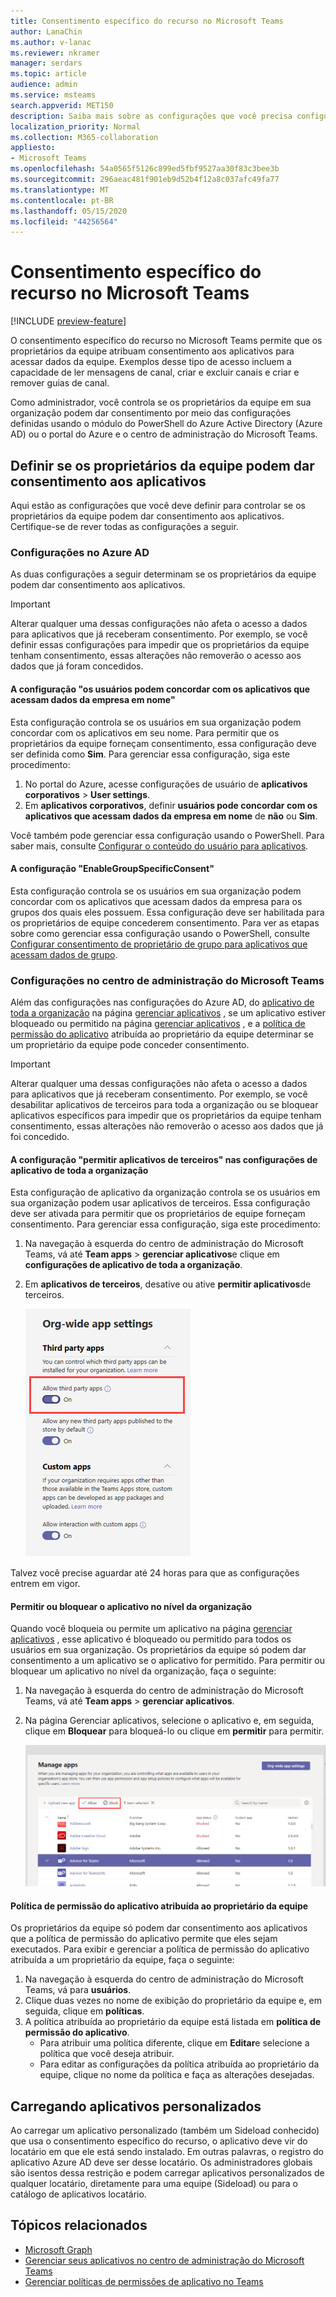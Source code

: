 ```yaml
---
title: Consentimento específico do recurso no Microsoft Teams
author: LanaChin
ms.author: v-lanac
ms.reviewer: nkramer
manager: serdars
ms.topic: article
audience: admin
ms.service: msteams
search.appverid: MET150
description: Saiba mais sobre as configurações que você precisa configurar para controlar se os proprietários de equipes em sua organização podem dar consentimento aos aplicativos.
localization_priority: Normal
ms.collection: M365-collaboration
appliesto:
- Microsoft Teams
ms.openlocfilehash: 54a0565f5126c899ed5fbf9527aa30f83c3bee3b
ms.sourcegitcommit: 296aeac481f901eb9d52b4f12a8c037afc49fa77
ms.translationtype: MT
ms.contentlocale: pt-BR
ms.lasthandoff: 05/15/2020
ms.locfileid: "44256564"
---
```

# <a name="resource-specific-consent-in-microsoft-teams"></a>Consentimento específico do recurso no Microsoft Teams

[!INCLUDE [preview-feature](includes/preview-feature.md)]

O consentimento específico do recurso no Microsoft Teams permite que os proprietários da equipe atribuam consentimento aos aplicativos para acessar dados da equipe. Exemplos desse tipo de acesso incluem a capacidade de ler mensagens de canal, criar e excluir canais e criar e remover guias de canal.

Como administrador, você controla se os proprietários da equipe em sua organização podem dar consentimento por meio das configurações definidas usando o módulo do PowerShell do Azure Active Directory (Azure AD) ou o portal do Azure e o centro de administração do Microsoft Teams.  

## <a name="set-whether-team-owners-can-give-consent-to-apps"></a>Definir se os proprietários da equipe podem dar consentimento aos aplicativos

Aqui estão as configurações que você deve definir para controlar se os proprietários da equipe podem dar consentimento aos aplicativos. Certifique-se de rever todas as configurações a seguir.

### <a name="settings-in-azure-ad"></a>Configurações no Azure AD

As duas configurações a seguir determinam se os proprietários da equipe podem dar consentimento aos aplicativos.

> [!IMPORTANT]
> Alterar qualquer uma dessas configurações não afeta o acesso a dados para aplicativos que já receberam consentimento. Por exemplo, se você definir essas configurações para impedir que os proprietários da equipe tenham consentimento, essas alterações não removerão o acesso aos dados que já foram concedidos.

#### <a name="the-users-can-consent-to-apps-accessing-company-data-on-their-behalf-setting"></a>A configuração "os usuários podem concordar com os aplicativos que acessam dados da empresa em nome"

Esta configuração controla se os usuários em sua organização podem concordar com os aplicativos em seu nome. Para permitir que os proprietários da equipe forneçam consentimento, essa configuração deve ser definida como **Sim**. Para gerenciar essa configuração, siga este procedimento:

1. No portal do Azure, acesse configurações de usuário de **aplicativos corporativos**  >  **User settings**.
2. Em **aplicativos corporativos**, definir **usuários pode concordar com os aplicativos que acessam dados da empresa em nome** de **não** ou **Sim**.

Você também pode gerenciar essa configuração usando o PowerShell. Para saber mais, consulte [Configurar o conteúdo do usuário para aplicativos](https://docs.microsoft.com/azure/active-directory/manage-apps/configure-user-consent#configure-user-consent-to-applications).

#### <a name="the-enablegroupspecificconsent-setting"></a>A configuração "EnableGroupSpecificConsent"

Esta configuração controla se os usuários em sua organização podem concordar com os aplicativos que acessam dados da empresa para os grupos dos quais eles possuem. Essa configuração deve ser habilitada para os proprietários de equipe concederem consentimento. Para ver as etapas sobre como gerenciar essa configuração usando o PowerShell, consulte [Configurar consentimento de proprietário de grupo para aplicativos que acessam dados de grupo](https://docs.microsoft.com/azure/active-directory/manage-apps/configure-user-consent#configure-group-owner-consent-to-apps-accessing-group-data).

### <a name="settings-in-the-microsoft-teams-admin-center"></a>Configurações no centro de administração do Microsoft Teams

Além das configurações nas configurações do Azure AD, do [aplicativo de toda a organização](manage-apps.md#manage-org-wide-app-settings) na página [gerenciar aplicativos](manage-apps.md) , se um aplicativo estiver bloqueado ou permitido na página [gerenciar aplicativos](manage-apps.md#allow-and-block-apps) , e a [política de permissão do aplicativo](teams-app-permission-policies.md) atribuída ao proprietário da equipe determinar se um proprietário da equipe pode conceder consentimento.

> [!IMPORTANT]
> Alterar qualquer uma dessas configurações não afeta o acesso a dados para aplicativos que já receberam consentimento. Por exemplo, se você desabilitar aplicativos de terceiros para toda a organização ou se bloquear aplicativos específicos para impedir que os proprietários da equipe tenham consentimento, essas alterações não removerão o acesso aos dados que já foi concedido.  

#### <a name="the-allow-third-party-apps-setting-in-org-wide-app-settings"></a>A configuração "permitir aplicativos de terceiros" nas configurações de aplicativo de toda a organização

Esta configuração de aplicativo da organização controla se os usuários em sua organização podem usar aplicativos de terceiros. Essa configuração deve ser ativada para permitir que os proprietários de equipe forneçam consentimento. Para gerenciar essa configuração, siga este procedimento:

1. Na navegação à esquerda do centro de administração do Microsoft Teams, vá até **Team apps**  >  **gerenciar aplicativos**e clique em **configurações de aplicativo de toda a organização**.
2. Em **aplicativos de terceiros**, desative ou ative **permitir aplicativos**de terceiros.

    ![Captura de tela da configuração "permitir aplicativos de terceiros na equipe"](media/resource-specific-consent-org-wide-setting.png)

Talvez você precise aguardar até 24 horas para que as configurações entrem em vigor.

#### <a name="allow-or-block-the-app-at-the-org-level"></a>Permitir ou bloquear o aplicativo no nível da organização

Quando você bloqueia ou permite um aplicativo na página [gerenciar aplicativos](manage-apps.md#allow-and-block-apps) , esse aplicativo é bloqueado ou permitido para todos os usuários em sua organização. Os proprietários da equipe só podem dar consentimento a um aplicativo se o aplicativo for permitido. Para permitir ou bloquear um aplicativo no nível da organização, faça o seguinte:

1. Na navegação à esquerda do centro de administração do Microsoft Teams, vá até **Team apps**  >  **gerenciar aplicativos**.
2. Na página Gerenciar aplicativos, selecione o aplicativo e, em seguida, clique em **Bloquear** para bloqueá-lo ou clique em **permitir** para permitir.

    ![Captura de tela dos aplicativos bloqueados nas configurações de toda a organização](media/resource-specific-consent-allow-block-apps.png)

#### <a name="app-permission-policy-assigned-to-the-team-owner"></a>Política de permissão do aplicativo atribuída ao proprietário da equipe

Os proprietários da equipe só podem dar consentimento aos aplicativos que a política de permissão do aplicativo permite que eles sejam executados. Para exibir e gerenciar a política de permissão do aplicativo atribuída a um proprietário da equipe, faça o seguinte:

1. Na navegação à esquerda do centro de administração do Microsoft Teams, vá para **usuários**.
2. Clique duas vezes no nome de exibição do proprietário da equipe e, em seguida, clique em **políticas**.
3. A política atribuída ao proprietário da equipe está listada em **política de permissão do aplicativo**.
    - Para atribuir uma política diferente, clique em **Editar**e selecione a política que você deseja atribuir.
    - Para editar as configurações da política atribuída ao proprietário da equipe, clique no nome da política e faça as alterações desejadas.  

## <a name="uploading-custom-apps"></a>Carregando aplicativos personalizados

Ao carregar um aplicativo personalizado (também um Sideload conhecido) que usa o consentimento específico do recurso, o aplicativo deve vir do locatário em que ele está sendo instalado. Em outras palavras, o registro do aplicativo Azure AD deve ser desse locatário. Os administradores globais são isentos dessa restrição e podem carregar aplicativos personalizados de qualquer locatário, diretamente para uma equipe (Sideload) ou para o catálogo de aplicativos locatário.

## <a name="related-topics"></a>Tópicos relacionados

- [Microsoft Graph](https://developer.microsoft.com/graph)
- [Gerenciar seus aplicativos no centro de administração do Microsoft Teams](manage-apps.md)
- [Gerenciar políticas de permissões de aplicativo no Teams](teams-app-permission-policies.md)
